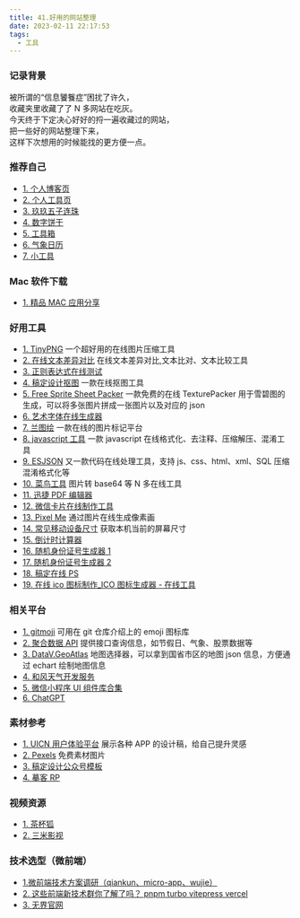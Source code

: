 ```yaml
---
title: 41.好用的网站整理
date: 2023-02-11 22:17:53
tags:
  - 工具
---
```


### 记录背景

被所谓的“信息饕餮症”困扰了许久，  
收藏夹里收藏了了 N 多网站在吃灰。  
今天终于下定决心好好的捋一遍收藏过的网站，  
把一些好的网站整理下来，  
这样下次想用的时候能找的更方便一点。

<!-- more -->

### 推荐自己

- [1. 个人博客页](https://www.orz2.top/gengjian1203/)
- [2. 个人工具页](https://www.orz2.top/viewTool/#/?pageName=PageTool)
- [3. 玖玖五子连珠](https://www.orz2.top/fiveball/)
- [4. 数字饼干](https://www.orz2.top/mathcookies/)
- [5. 工具箱](https://www.orz2.top/zero/)
- [6. 气象日历](https://www.orz2.top/weather/)
- [7. 小工具](https://www.orz2.top/carbon/)

### Mac 软件下载

- [1. 精品 MAC 应用分享](https://xclient.info/)

### 好用工具

- [1. TinyPNG](https://tinypng.com/) 一个超好用的在线图片压缩工具
- [2. 在线文本差异对比](https://www.jq22.com/textDifference) 在线文本差异对比,文本比对、文本比较工具
- [3. 正则表达式在线测试](https://c.runoob.com/front-end/854/)
- [4. 稿定设计抠图](https://www.gaoding.com/koutu?) 一款在线抠图工具
- [5. Free Sprite Sheet Packer](https://www.codeandweb.com/free-sprite-sheet-packer) 一款免费的在线 TexturePacker 用于雪碧图的生成，可以将多张图片拼成一张图片以及对应的 json
- [6. 艺术字体在线生成器](https://fonthaha.com/edit)
- [7. 兰图绘](https://www.ldmap.net/index.html) 一款在线的图片标记平台
- [8. javascript 工具](https://tool.lu/js/) 一款 javascript 在线格式化、去注释、压缩解压、混淆工具
- [9. ESJSON](http://www.esjson.com/jsformat.html) 又一款代码在线处理工具，支持 js、css、html、xml、SQL 压缩混淆格式化等
- [10. 菜鸟工具](https://c.runoob.com/front-end/59/) 图片转 base64 等 N 多在线工具
- [11. 迅捷 PDF 编辑器](https://app.xunjiepdf.com/editor)
- [12. 微信卡片在线制作工具](https://check.lzfh.com/wx/)
- [13. Pixel Me](https://pixel-me.tokyo/en/) 通过图片在线生成像素画
- [14. 常见移动设备尺寸](https://www.strerr.com/screen.html) 获取本机当前的屏幕尺寸
- [15. 倒计时计算器](https://m.wannianli.tianqi.com/jisuanqi/daoshuri/?ivk_sa=1024609w)
- [16. 随机身份证号生成器 1](http://sfz.fatcarter.cn/)
- [17. 随机身份证号生成器 2](http://sfz.uzuzuz.com/)
- [18. 稿定在线 PS](https://ps.gaoding.com/#/)
- [19. 在线 ico 图标制作\_ICO 图标生成器 - 在线工具](http://ico.bst108.com/)

### 相关平台

- [1. gitmoji](https://gitmoji.dev/) 可用在 git 仓库介绍上的 emoji 图标库
- [2. 聚合数据 API](https://www.juhe.cn/) 提供接口查询信息，如节假日、气象、股票数据等
- [3. DataV.GeoAtlas](https://datav.aliyun.com/portal/school/atlas/area_selector#&lat=30.332329214580188&lng=106.72278672066881&zoom=3.5) 地图选择器，可以拿到国省市区的地图 json 信息，方便通过 echart 绘制地图信息
- [4. 和风天气开发服务](https://dev.qweather.com/)
- [5. 微信小程序 UI 组件库合集](https://developers.weixin.qq.com/community/develop/article/doc/000ecc775a86807f7ba9b7dc956c13)
- [6. ChatGPT](https://chat.openai.com/chat)

### 素材参考

- [1. UICN 用户体验平台](https://www.ui.cn/singlist) 展示各种 APP 的设计稿，给自己提升灵感
- [2. Pexels](https://www.pexels.com/zh-cn/) 免费素材图片
- [3. 稿定设计公众号模板](https://www.gaoding.com/scenes/newmedia?ids=4828770,4833303)
- [4. 摹客 RP](https://www.mockplus.cn/example/rp)

### 视频资源

- [1. 茶杯狐](https://cupfox.app/)
- [2. 三米影视](https://www.smmy360.com/)

### 技术选型（微前端）

- [1.微前端技术方案调研（qiankun、micro-app、wujie）](https://zhuanlan.zhihu.com/p/634567028)
- [2. 这些前端新技术群你了解了吗？ pnpm turbo vitepress vercel](https://blog.csdn.net/JKK_jkk/article/details/128133638)
- [3. 无界官网](https://wujie-micro.github.io/doc/guide/start.html)
